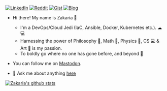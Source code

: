[![LinkedIn](https://img.shields.io/badge/-LinkedIn-black.svg?style=for-the-badge&logo=linkedin&colorB=444)](https://www.linkedin.com/in/zakaria-kebairia/)
[![Reddit](https://img.shields.io/badge/-Reddit-black.svg?style=for-the-badge&logo=Reddit&colorB=444)](https://www.reddit.com/user/Z4cK37)
[![Gist](https://img.shields.io/badge/-Gist-black.svg?style=for-the-badge&logo=Git&colorB=444)](https://gist.github.com/kebairia)
[![Blog](https://img.shields.io/badge/-Blog-black.svg?style=for-the-badge&logo=Firefox&colorB=444)](https://kebairia.github.io)

<!--<p><pre align="center">-->
<!--<strong>Zakaria Kebairia /</strong> <a href="https://www.zakaria-k.xyz">Homepage</a> / <a href="https://www.reddit.com/user/Z4cK47/submitted/?sort=top">Reddit</a> / <a href="https://github.com/kebairia">GitHub</a> / <a href="https://gist.github.com/kebairia">Gist</a> / </pre></p>-->

- Hi there! My name is Zakaria 👋 
  - I'm a DevOps/Cloud Jedi (IaC, Ansible, Docker, Kubernetes etc.). ☁💻 
  - Harnessing the power of Philosophy 🤔, Math 🔢, Physics 🔭, CS 💻 & Art 🎨 is my passion.
  - To boldly go where no one has gone before, and beyond 🌌

- You can follow me on [Mastodon](https://emacs.ch/@zk).


- 💬 Ask me about anything [here](https://github.com/kebairia/kebairia/issues)

[![Zakaria's github stats](https://github-readme-stats.vercel.app/api?username=kebairia&include_all_commits=tur&count_private=true&hide_border=true&show_icons=true&theme=dark)](https://github.com/anuraghazra/github-readme-stats)


